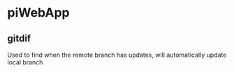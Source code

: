 # piWebApp

## gitdif

Used to find when the remote branch has updates, will automatically update local branch
